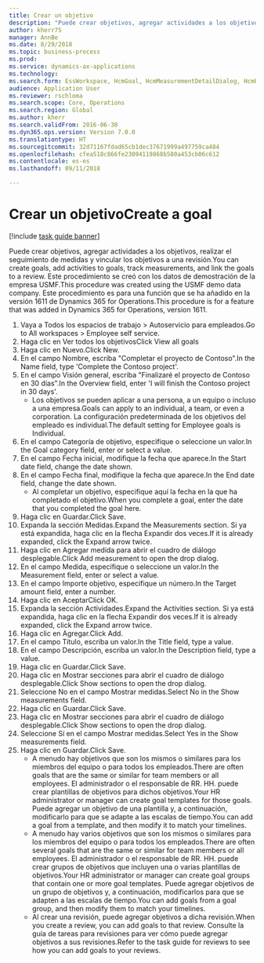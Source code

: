 ```yaml
--- 
title: Crear un objetivo
description: "Puede crear objetivos, agregar actividades a los objetivos, realizar el seguimiento de medidas y vincular los objetivos a una revisión."
author: kherr75
manager: AnnBe
ms.date: 8/29/2018
ms.topic: business-process
ms.prod: 
ms.service: dynamics-ax-applications
ms.technology: 
ms.search.form: EssWorkspace, HcmGoal, HcmMeasurementDetailDialog, HcmPerfJournalAdd, HcmGoalChangeSettings
audience: Application User
ms.reviewer: rschloma
ms.search.scope: Core, Operations
ms.search.region: Global
ms.author: kherr
ms.search.validFrom: 2016-06-30
ms.dyn365.ops.version: Version 7.0.0
ms.translationtype: HT
ms.sourcegitcommit: 32d71167fdad65cb1dec37671999a497759ca484
ms.openlocfilehash: cfea518c866fe23094119868b580a453cb06c612
ms.contentlocale: es-es
ms.lasthandoff: 09/11/2018

---
```

# <a name="create-a-goal"></a><span data-ttu-id="93c36-103">Crear un objetivo</span><span class="sxs-lookup"><span data-stu-id="93c36-103">Create a goal</span></span>

[!include [task guide banner](../../includes/task-guide-banner.md)]

<span data-ttu-id="93c36-104">Puede crear objetivos, agregar actividades a los objetivos, realizar el seguimiento de medidas y vincular los objetivos a una revisión.</span><span class="sxs-lookup"><span data-stu-id="93c36-104">You can create goals, add activities to goals, track measurements, and link the goals to a review.</span></span> <span data-ttu-id="93c36-105">Este procedimiento se creó con los datos de demostración de la empresa USMF.</span><span class="sxs-lookup"><span data-stu-id="93c36-105">This procedure was created using the USMF demo data company.</span></span> <span data-ttu-id="93c36-106">Este procedimiento es para una función que se ha añadido en la versión 1611 de Dynamics 365 for Operations.</span><span class="sxs-lookup"><span data-stu-id="93c36-106">This procedure is for a feature that was added in Dynamics 365 for Operations, version 1611.</span></span>

1. <span data-ttu-id="93c36-107">Vaya a Todos los espacios de trabajo > Autoservicio para empleados.</span><span class="sxs-lookup"><span data-stu-id="93c36-107">Go to All workspaces > Employee self service.</span></span>
2. <span data-ttu-id="93c36-108">Haga clic en Ver todos los objetivos</span><span class="sxs-lookup"><span data-stu-id="93c36-108">Click View all goals</span></span>
3. <span data-ttu-id="93c36-109">Haga clic en Nuevo.</span><span class="sxs-lookup"><span data-stu-id="93c36-109">Click New.</span></span>
4. <span data-ttu-id="93c36-110">En el campo Nombre, escriba "Completar el proyecto de Contoso".</span><span class="sxs-lookup"><span data-stu-id="93c36-110">In the Name field, type 'Complete the Contoso project'.</span></span>
5. <span data-ttu-id="93c36-111">En el campo Visión general, escriba "Finalizaré el proyecto de Contoso en 30 días".</span><span class="sxs-lookup"><span data-stu-id="93c36-111">In the Overview field, enter 'I will finish the Contoso project in 30 days'.</span></span>
    * <span data-ttu-id="93c36-112">Los objetivos se pueden aplicar a una persona, a un equipo o incluso a una empresa.</span><span class="sxs-lookup"><span data-stu-id="93c36-112">Goals can apply to an individual, a team, or even a corporation.</span></span> <span data-ttu-id="93c36-113">La configuración predeterminada de los objetivos del empleado es individual.</span><span class="sxs-lookup"><span data-stu-id="93c36-113">The default setting for Employee goals is Individual.</span></span>  
6. <span data-ttu-id="93c36-114">En el campo Categoría de objetivo, especifique o seleccione un valor.</span><span class="sxs-lookup"><span data-stu-id="93c36-114">In the Goal category field, enter or select a value.</span></span>
7. <span data-ttu-id="93c36-115">En el campo Fecha inicial, modifique la fecha que aparece.</span><span class="sxs-lookup"><span data-stu-id="93c36-115">In the Start date field, change the date shown.</span></span>
8. <span data-ttu-id="93c36-116">En el campo Fecha final, modifique la fecha que aparece.</span><span class="sxs-lookup"><span data-stu-id="93c36-116">In the End date field, change the date shown.</span></span>
    * <span data-ttu-id="93c36-117">Al completar un objetivo, especifique aquí la fecha en la que ha completado el objetivo.</span><span class="sxs-lookup"><span data-stu-id="93c36-117">When you complete a goal, enter the date that you completed the goal here.</span></span>  
9. <span data-ttu-id="93c36-118">Haga clic en Guardar.</span><span class="sxs-lookup"><span data-stu-id="93c36-118">Click Save.</span></span>
10. <span data-ttu-id="93c36-119">Expanda la sección Medidas.</span><span class="sxs-lookup"><span data-stu-id="93c36-119">Expand the Measurements section.</span></span> <span data-ttu-id="93c36-120">Si ya está expandida, haga clic en la flecha Expandir dos veces.</span><span class="sxs-lookup"><span data-stu-id="93c36-120">If it is already expanded, click the Expand arrow twice.</span></span>
11. <span data-ttu-id="93c36-121">Haga clic en Agregar medida para abrir el cuadro de diálogo desplegable.</span><span class="sxs-lookup"><span data-stu-id="93c36-121">Click Add measurement to open the drop dialog.</span></span>
12. <span data-ttu-id="93c36-122">En el campo Medida, especifique o seleccione un valor.</span><span class="sxs-lookup"><span data-stu-id="93c36-122">In the Measurement field, enter or select a value.</span></span>
13. <span data-ttu-id="93c36-123">En el campo Importe objetivo, especifique un número.</span><span class="sxs-lookup"><span data-stu-id="93c36-123">In the Target amount field, enter a number.</span></span>
14. <span data-ttu-id="93c36-124">Haga clic en Aceptar</span><span class="sxs-lookup"><span data-stu-id="93c36-124">Click OK.</span></span>
15. <span data-ttu-id="93c36-125">Expanda la sección Actividades.</span><span class="sxs-lookup"><span data-stu-id="93c36-125">Expand the Activities section.</span></span> <span data-ttu-id="93c36-126">Si ya está expandida, haga clic en la flecha Expandir dos veces.</span><span class="sxs-lookup"><span data-stu-id="93c36-126">If it is already expanded, click the Expand arrow twice.</span></span>
16. <span data-ttu-id="93c36-127">Haga clic en Agregar.</span><span class="sxs-lookup"><span data-stu-id="93c36-127">Click Add.</span></span>
17. <span data-ttu-id="93c36-128">En el campo Título, escriba un valor.</span><span class="sxs-lookup"><span data-stu-id="93c36-128">In the Title field, type a value.</span></span>
18. <span data-ttu-id="93c36-129">En el campo Descripción, escriba un valor.</span><span class="sxs-lookup"><span data-stu-id="93c36-129">In the Description field, type a value.</span></span>
19. <span data-ttu-id="93c36-130">Haga clic en Guardar.</span><span class="sxs-lookup"><span data-stu-id="93c36-130">Click Save.</span></span>
20. <span data-ttu-id="93c36-131">Haga clic en Mostrar secciones para abrir el cuadro de diálogo desplegable.</span><span class="sxs-lookup"><span data-stu-id="93c36-131">Click Show sections to open the drop dialog.</span></span>
21. <span data-ttu-id="93c36-132">Seleccione No en el campo Mostrar medidas.</span><span class="sxs-lookup"><span data-stu-id="93c36-132">Select No in the Show measurements field.</span></span>
22. <span data-ttu-id="93c36-133">Haga clic en Guardar.</span><span class="sxs-lookup"><span data-stu-id="93c36-133">Click Save.</span></span>
23. <span data-ttu-id="93c36-134">Haga clic en Mostrar secciones para abrir el cuadro de diálogo desplegable.</span><span class="sxs-lookup"><span data-stu-id="93c36-134">Click Show sections to open the drop dialog.</span></span>
24. <span data-ttu-id="93c36-135">Seleccione Sí en el campo Mostrar medidas.</span><span class="sxs-lookup"><span data-stu-id="93c36-135">Select Yes in the Show measurements field.</span></span>
25. <span data-ttu-id="93c36-136">Haga clic en Guardar.</span><span class="sxs-lookup"><span data-stu-id="93c36-136">Click Save.</span></span>
    * <span data-ttu-id="93c36-137">A menudo hay objetivos que son los mismos o similares para los miembros del equipo o para todos los empleados.</span><span class="sxs-lookup"><span data-stu-id="93c36-137">There are often goals that are the same or similar for team members or all employees.</span></span>     <span data-ttu-id="93c36-138">El administrador o el responsable de RR. HH. puede crear plantillas de objetivos para dichos objetivos.</span><span class="sxs-lookup"><span data-stu-id="93c36-138">Your HR administrator or manager can create goal templates for those goals.</span></span> <span data-ttu-id="93c36-139">Puede agregar un objetivo de una plantilla y, a continuación, modificarlo para que se adapte a las escalas de tiempo.</span><span class="sxs-lookup"><span data-stu-id="93c36-139">You can add a goal from a template, and then modify it to match your timelines.</span></span>  
    * <span data-ttu-id="93c36-140">A menudo hay varios objetivos que son los mismos o similares para los miembros del equipo o para todos los empleados.</span><span class="sxs-lookup"><span data-stu-id="93c36-140">There are often several goals that are the same or similar for team members or all employees.</span></span>     <span data-ttu-id="93c36-141">El administrador o el responsable de RR. HH. puede crear grupos de objetivos que incluyen una o varias plantillas de objetivos.</span><span class="sxs-lookup"><span data-stu-id="93c36-141">Your HR administrator or manager can create goal groups that contain one or more goal templates.</span></span> <span data-ttu-id="93c36-142">Puede agregar objetivos de un grupo de objetivos y, a continuación, modificarlos para que se adapten a las escalas de tiempo.</span><span class="sxs-lookup"><span data-stu-id="93c36-142">You can add goals from a goal group, and then modify them to match your timelines.</span></span>  
    * <span data-ttu-id="93c36-143">Al crear una revisión, puede agregar objetivos a dicha revisión.</span><span class="sxs-lookup"><span data-stu-id="93c36-143">When you create a review, you can add goals to that review.</span></span> <span data-ttu-id="93c36-144">Consulte la guía de tareas para revisiones para ver cómo puede agregar objetivos a sus revisiones.</span><span class="sxs-lookup"><span data-stu-id="93c36-144">Refer to the task guide for reviews to see how you can add goals to your reviews.</span></span>  


